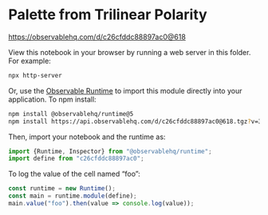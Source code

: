# Palette from Trilinear Polarity

https://observablehq.com/d/c26cfddc88897ac0@618

View this notebook in your browser by running a web server in this folder. For
example:

~~~sh
npx http-server
~~~

Or, use the [Observable Runtime](https://github.com/observablehq/runtime) to
import this module directly into your application. To npm install:

~~~sh
npm install @observablehq/runtime@5
npm install https://api.observablehq.com/d/c26cfddc88897ac0@618.tgz?v=3
~~~

Then, import your notebook and the runtime as:

~~~js
import {Runtime, Inspector} from "@observablehq/runtime";
import define from "c26cfddc88897ac0";
~~~

To log the value of the cell named “foo”:

~~~js
const runtime = new Runtime();
const main = runtime.module(define);
main.value("foo").then(value => console.log(value));
~~~
